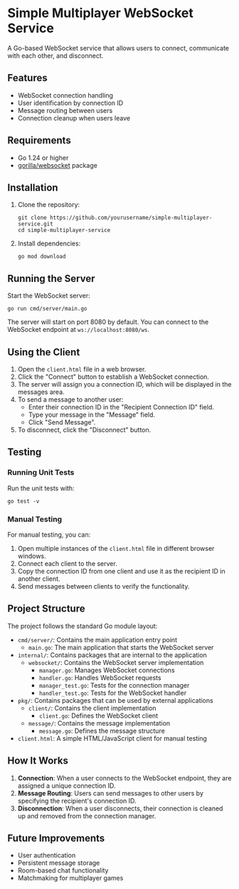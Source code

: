 # Simple Multiplayer WebSocket Service

A Go-based WebSocket service that allows users to connect, communicate with each other, and disconnect.

## Features

- WebSocket connection handling
- User identification by connection ID
- Message routing between users
- Connection cleanup when users leave

## Requirements

- Go 1.24 or higher
- [gorilla/websocket](https://github.com/gorilla/websocket) package

## Installation

1. Clone the repository:
   ```
   git clone https://github.com/yourusername/simple-multiplayer-service.git
   cd simple-multiplayer-service
   ```

2. Install dependencies:
   ```
   go mod download
   ```

## Running the Server

Start the WebSocket server:

```
go run cmd/server/main.go
```

The server will start on port 8080 by default. You can connect to the WebSocket endpoint at `ws://localhost:8080/ws`.

## Using the Client

1. Open the `client.html` file in a web browser.
2. Click the "Connect" button to establish a WebSocket connection.
3. The server will assign you a connection ID, which will be displayed in the messages area.
4. To send a message to another user:
   - Enter their connection ID in the "Recipient Connection ID" field.
   - Type your message in the "Message" field.
   - Click "Send Message".
5. To disconnect, click the "Disconnect" button.

## Testing

### Running Unit Tests

Run the unit tests with:

```
go test -v
```

### Manual Testing

For manual testing, you can:

1. Open multiple instances of the `client.html` file in different browser windows.
2. Connect each client to the server.
3. Copy the connection ID from one client and use it as the recipient ID in another client.
4. Send messages between clients to verify the functionality.

## Project Structure

The project follows the standard Go module layout:

- `cmd/server/`: Contains the main application entry point
  - `main.go`: The main application that starts the WebSocket server
- `internal/`: Contains packages that are internal to the application
  - `websocket/`: Contains the WebSocket server implementation
    - `manager.go`: Manages WebSocket connections
    - `handler.go`: Handles WebSocket requests
    - `manager_test.go`: Tests for the connection manager
    - `handler_test.go`: Tests for the WebSocket handler
- `pkg/`: Contains packages that can be used by external applications
  - `client/`: Contains the client implementation
    - `client.go`: Defines the WebSocket client
  - `message/`: Contains the message implementation
    - `message.go`: Defines the message structure
- `client.html`: A simple HTML/JavaScript client for manual testing

## How It Works

1. **Connection**: When a user connects to the WebSocket endpoint, they are assigned a unique connection ID.
2. **Message Routing**: Users can send messages to other users by specifying the recipient's connection ID.
3. **Disconnection**: When a user disconnects, their connection is cleaned up and removed from the connection manager.

## Future Improvements

- User authentication
- Persistent message storage
- Room-based chat functionality
- Matchmaking for multiplayer games

